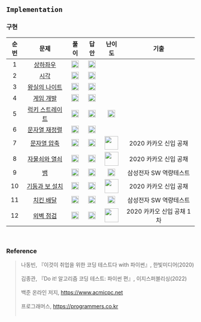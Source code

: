 ## `Implementation`
### 구현

순번|문제|풀이|답안|난이도|기출
:---:|:---:|:---:|:---:|:---:|:---:|
1|[상하좌우](https://github.com/CHUrururu/CodingTest/blob/master/Implementation/Problem/1_%EC%83%81%ED%95%98%EC%A2%8C%EC%9A%B0.md)|<a href="https://github.com/CHUrururu/CodingTest/blob/master/Implementation/Solution/01_%EC%83%81%ED%95%98%EC%A2%8C%EC%9A%B0.py"><img src="https://cdn-icons-png.flaticon.com/512/7046/7046086.png" width="20" height="20"/></a>|<a href="https://github.com/ndb796/python-for-coding-test/blob/master/4/1.py"><img src="https://cdn-icons-png.flaticon.com/512/2702/2702154.png" width="20" height="20"/></a>||
2|[시각](https://github.com/CHUrururu/CodingTest/blob/master/Implementation/Problem/2_%EC%8B%9C%EA%B0%81.md)|<a href="https://github.com/CHUrururu/CodingTest/blob/master/Implementation/Solution/02_%EC%8B%9C%EA%B0%81.py"><img src="https://cdn-icons-png.flaticon.com/512/7046/7046086.png" width="20" height="20"/></a>|<a href="https://github.com/ndb796/python-for-coding-test/blob/master/4/2.py"><img src="https://cdn-icons-png.flaticon.com/512/2702/2702154.png" width="20" height="20"/></a>||
3|[왕실의 나이트](https://github.com/CHUrururu/CodingTest/blob/master/Implementation/Problem/3_%EC%99%95%EC%8B%A4%EC%9D%98%20%EB%82%98%EC%9D%B4%ED%8A%B8.md)|<a href="https://github.com/CHUrururu/CodingTest/blob/master/Implementation/Solution/03_%EC%99%95%EC%8B%A4%EC%9D%98%20%EB%82%98%EC%9D%B4%ED%8A%B8.py"><img src="https://cdn-icons-png.flaticon.com/512/7046/7046086.png" width="20" height="20"/></a>|<a href="https://github.com/ndb796/python-for-coding-test/blob/master/4/3.py"><img src="https://cdn-icons-png.flaticon.com/512/2702/2702154.png" width="20" height="20"/></a>||
4|[게임 개발](https://github.com/CHUrururu/CodingTest/blob/master/Implementation/Problem/4_%EA%B2%8C%EC%9E%84%20%EA%B0%9C%EB%B0%9C.md)|<a href="https://github.com/CHUrururu/CodingTest/blob/master/Implementation/Solution/04_%EA%B2%8C%EC%9E%84%20%EA%B0%9C%EB%B0%9C.py"><img src="https://cdn-icons-png.flaticon.com/512/7046/7046086.png" width="20" height="20"/></a>|<a href="https://github.com/ndb796/python-for-coding-test/blob/master/4/4.py"><img src="https://cdn-icons-png.flaticon.com/512/2702/2702154.png" width="20" height="20"/></a>||
5|[럭키 스트레이트](https://www.acmicpc.net/problem/18406)|<a href="https://github.com/CHUrururu/CodingTest/blob/master/Implementation/Solution/05_%EB%9F%AD%ED%82%A4%20%EC%8A%A4%ED%8A%B8%EB%A0%88%EC%9D%B4%ED%8A%B8.py"><img src="https://cdn-icons-png.flaticon.com/512/7046/7046086.png" width="20" height="20"/></a>|<a href="https://github.com/ndb796/python-for-coding-test/blob/master/12/1.py"><img src="https://cdn-icons-png.flaticon.com/512/2702/2702154.png" width="20" height="20"/></a>|<img src="https://d2gd6pc034wcta.cloudfront.net/tier/4.svg" width="20" height="20">|
6|[문자열 재정렬](https://github.com/CHUrururu/CodingTest/blob/master/Implementation/Problem/6_%EB%AC%B8%EC%9E%90%EC%97%B4%20%EC%9E%AC%EC%A0%95%EB%A0%AC.md)|<a href="https://github.com/CHUrururu/CodingTest/blob/master/Implementation/Solution/06_%EB%AC%B8%EC%9E%90%EC%97%B4%20%EC%9E%AC%EC%A0%95%EB%A0%AC.py"><img src="https://cdn-icons-png.flaticon.com/512/7046/7046086.png" width="20" height="20"/></a>|<a href="https://github.com/ndb796/python-for-coding-test/blob/master/12/2.py"><img src="https://cdn-icons-png.flaticon.com/512/2702/2702154.png" width="20" height="20"/></a>||
7|[문자열 압축](https://school.programmers.co.kr/learn/courses/30/lessons/60057)|<a href="https://github.com/CHUrururu/CodingTest/blob/master/Implementation/Solution/07_%EB%AC%B8%EC%9E%90%EC%97%B4%20%EC%95%95%EC%B6%95.py"><img src="https://cdn-icons-png.flaticon.com/512/7046/7046086.png" width="20" height="20"/></a>|<a href="https://github.com/ndb796/python-for-coding-test/blob/master/12/3.py"><img src="https://cdn-icons-png.flaticon.com/512/2702/2702154.png" width="20" height="20"/></a>|<img src="https://github.com/CHUrururu/CodingTest/assets/147632493/6a4b26d8-bb28-4f8f-a1e2-fc42af27009c" width="36">|2020 카카오 신입 공채|
8|[자물쇠와 열쇠](https://school.programmers.co.kr/learn/courses/30/lessons/60059)|<a href="https://github.com/CHUrururu/CodingTest/blob/master/Implementation/Solution/08_%EC%9E%90%EB%AC%BC%EC%87%A0%EC%99%80%20%EC%97%B4%EC%87%A0.py"><img src="https://cdn-icons-png.flaticon.com/512/7046/7046086.png" width="20" height="20"/></a>|<a href="https://github.com/ndb796/python-for-coding-test/blob/master/12/4.py"><img src="https://cdn-icons-png.flaticon.com/512/2702/2702154.png" width="20" height="20"/></a>|<img src="https://github.com/CHUrururu/CodingTest/assets/147632493/c87e0020-a9f7-4eac-b71b-f85f967457ba" width="37">|2020 카카오 신입 공채|
9|[뱀](https://www.acmicpc.net/problem/3190)|<a href="https://github.com/CHUrururu/CodingTest/blob/master/Implementation/Solution/09_%EB%B1%80.py"><img src="https://cdn-icons-png.flaticon.com/512/7046/7046086.png" width="20" height="20"/></a>|<a href="https://github.com/ndb796/python-for-coding-test/blob/master/12/5.py"><img src="https://cdn-icons-png.flaticon.com/512/2702/2702154.png" width="20" height="20"/></a>|<img src="https://d2gd6pc034wcta.cloudfront.net/tier/12.svg" width="20" height="20">|삼성전자 SW 역량테스트|
10|[기둥과 보 설치](https://school.programmers.co.kr/learn/courses/30/lessons/60061)|<a href="https://github.com/CHUrururu/CodingTest/blob/master/Implementation/Solution/10_%EA%B8%B0%EB%91%A5%EA%B3%BC%20%EB%B3%B4%20%EC%84%A4%EC%B9%98.py"><img src="https://cdn-icons-png.flaticon.com/512/7046/7046086.png" width="20" height="20"/></a>|<a href="https://github.com/ndb796/python-for-coding-test/blob/master/12/6.py"><img src="https://cdn-icons-png.flaticon.com/512/2702/2702154.png" width="20" height="20"/></a>|<img src="https://github.com/CHUrururu/CodingTest/assets/147632493/c87e0020-a9f7-4eac-b71b-f85f967457ba" width="37">|2020 카카오 신입 공채|
11|[치킨 배달](https://www.acmicpc.net/problem/15686)|<a href="https://github.com/CHUrururu/CodingTest/blob/master/Implementation/Solution/11_%EC%B9%98%ED%82%A8%20%EB%B0%B0%EB%8B%AC.py"><img src="https://cdn-icons-png.flaticon.com/512/7046/7046086.png" width="20" height="20"/></a>|<a href="https://github.com/ndb796/python-for-coding-test/blob/master/12/7.py"><img src="https://cdn-icons-png.flaticon.com/512/2702/2702154.png" width="20" height="20"/></a>|<img src="https://d2gd6pc034wcta.cloudfront.net/tier/11.svg" width="20" height="20">|삼성전자 SW 역량테스트|
12|[외벽 점검](https://school.programmers.co.kr/learn/courses/30/lessons/60062)|<a href="https://github.com/CHUrururu/CodingTest/blob/master/Implementation/Solution/12_%EC%99%B8%EB%B2%BD%20%EC%A0%90%EA%B2%80.py"><img src="https://cdn-icons-png.flaticon.com/512/7046/7046086.png" width="20" height="20"/></a>|<a href="https://github.com/ndb796/python-for-coding-test/blob/master/12/8.py"><img src="https://cdn-icons-png.flaticon.com/512/2702/2702154.png" width="20" height="20"/></a>|<img src="https://github.com/CHUrururu/CodingTest/assets/147632493/c87e0020-a9f7-4eac-b71b-f85f967457ba" width="37">|2020 카카오 신입 공채 1차|
<br/>


### Reference
> 나동빈, 『이것이 취업을 위한 코딩 테스트다 with 파이썬』, 한빛미디어(2020)<br/><br/>
> 김종관, 『Do it! 알고리즘 코딩 테스트: 파이썬 편』, 이지스퍼블리싱(2022)<br/><br/>
> 백준 온라인 저지, https://www.acmicpc.net<br/><br/>
> 프로그래머스, https://programmers.co.kr<br/><br/>
